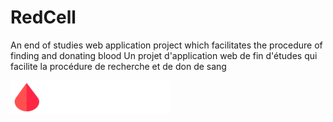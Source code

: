 # RedCell
An end of studies web application project which facilitates the procedure of finding and donating blood
Un projet d'application web de fin d'études qui facilite la procédure de recherche et de don de sang

<img src="./frontend/src/Resources/Images/Logo.png" width="256" alt="RedCell"/>